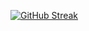 [![GitHub Streak](https://github-readme-streak-stats.herokuapp.com?user=Hanafi-tech&theme=elegant&date_format=j%20M%5B%20Y%5D)](https://git.io/streak-stats)
